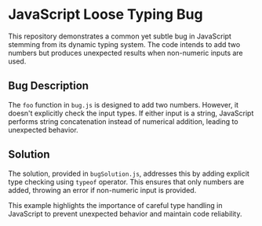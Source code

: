 # JavaScript Loose Typing Bug

This repository demonstrates a common yet subtle bug in JavaScript stemming from its dynamic typing system.  The code intends to add two numbers but produces unexpected results when non-numeric inputs are used.

## Bug Description
The `foo` function in `bug.js` is designed to add two numbers. However, it doesn't explicitly check the input types. If either input is a string, JavaScript performs string concatenation instead of numerical addition, leading to unexpected behavior.

## Solution
The solution, provided in `bugSolution.js`, addresses this by adding explicit type checking using `typeof` operator.  This ensures that only numbers are added, throwing an error if non-numeric input is provided.

This example highlights the importance of careful type handling in JavaScript to prevent unexpected behavior and maintain code reliability.
